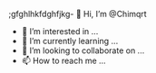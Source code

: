 ;gfghlhkfdghfjkg- 👋 Hi, I’m @Chimqrt
- 👀 I’m interested in ...
- 🌱 I’m currently learning ...
- 💞️ I’m looking to collaborate on ...
- 📫 How to reach me ...

<!---
Chimqrt/Chimqrt is a ✨ special ✨ repository because its `README.md` (this file) appears on your GitHub profile.
You can click the Preview link to take a look at your changes.
--->

